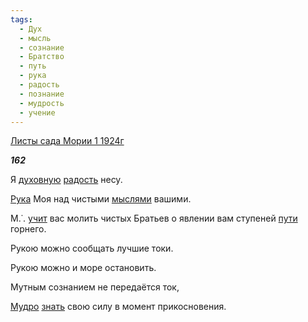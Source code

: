 ```yaml
---
tags:
  - Дух
  - мысль
  - сознание
  - Братство
  - путь
  - рука
  - радость
  - познание
  - мудрость
  - учение
---
```

[Листы сада Мории 1 1924г](https://127.0.0.1:4002/agni/1924)

___162___

Я [духовную](../../../tags/#Дух) [радость](../../../tags/#радость) несу.   

[Рука](../../../tags/#рука) Моя над чистыми [мыслями](../../../tags/#мысль) вашими.   

М.˙. [учит](../../../tags/#учение) вас молить чистых Братьев о явлении вам ступеней [пути](../../../tags/#путь) горнего.   

Рукою можно сообщать лучшие токи.   

Рукою можно и море остановить.   

Мутным сознанием не передаётся ток,   

[Мудро](../../../tags/#мудрость) [знать](../../../tags/#познание) свою силу в момент прикосновения.   


